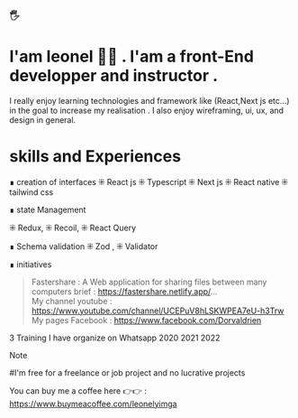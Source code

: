 
<!-- ![Description de l'image](https://leonelportfolio.netlify.app/image/89.png) -->


 ### 🖐
 #  I'am leonel  🦸‍♂️ . I'am a front-End developper and instructor .
 I really enjoy learning technologies and framework like (React,Next js etc...) in the goal to increase my realisation . I also enjoy wireframing, ui, ux, and design in general.

 # skills and Experiences 
 
∎  creation of interfaces
 ⁜ React js  ⁜ Typescript   ⁜ Next  js  ⁜ React native  ⁜ tailwind css 

∎  state Management 

 ⁜ Redux, ⁜ Recoil, ⁜ React Query 

<!-- # Animation : GSAP LENIS  -->

∎  Schema validation 
 ⁜ Zod ,  ⁜ Validator


∎ initiatives 

> Fastershare : A Web application for sharing files between many computers brief  : https://fastershare.netlify.app/...  
> My channel youtube : https://www.youtube.com/channel/UCEPuV8hLSKWPEA7eU-h3Trw
>  My pages Facebook : https://www.facebook.com/Dorvaldrien
 
3 Training I have  organize on Whatsapp 2020 2021 2022 

> [!NOTE]
#I'm free for a freelance or job project and no lucrative projects

You can buy me a coffee here  👉👉 : https://www.buymeacoffee.com/leonelyimga



<!--
**Leoneldev532/Leoneldev532** is a ✨ _special_ ✨ repository because its `README.md` (this file) appears on your GitHub profile.

Here are some ideas to get you started:

- 🔭 I’m currently working on ...
- 🌱 I’m currently learning ...
- 👯 I’m looking to collaborate on ...
- 🤔 I’m looking for help with ...
- 💬 Ask me about ...
- 📫 How to reach me: ...
- 😄 Pronouns: ...
- ⚡ Fun fact: ...
-->
